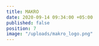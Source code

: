 ```yaml
---
title: MAKRO
date: 2020-09-14 09:34:00 +05:00
published: false
position: 7
image: "/uploads/makro_logo.png"
---
```


